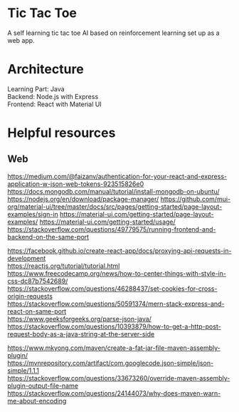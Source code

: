 # Tic Tac Toe

A self learning tic tac toe AI based on reinforcement learning set up as a web
app.

# Architecture

Learning Part: Java  
Backend: Node.js with Express  
Frontend: React with Material UI  


# Helpful resources

## Web

https://medium.com/@faizanv/authentication-for-your-react-and-express-application-w-json-web-tokens-923515826e0
https://docs.mongodb.com/manual/tutorial/install-mongodb-on-ubuntu/
https://nodejs.org/en/download/package-manager/
https://github.com/mui-org/material-ui/tree/master/docs/src/pages/getting-started/page-layout-examples/sign-in
https://material-ui.com/getting-started/page-layout-examples/
https://material-ui.com/getting-started/usage/
https://stackoverflow.com/questions/49779575/running-frontend-and-backend-on-the-same-port

https://facebook.github.io/create-react-app/docs/proxying-api-requests-in-development  
https://reactjs.org/tutorial/tutorial.html  
https://www.freecodecamp.org/news/how-to-center-things-with-style-in-css-dc87b7542689/  
https://stackoverflow.com/questions/46288437/set-cookies-for-cross-origin-requests  
https://stackoverflow.com/questions/50591374/mern-stack-express-and-react-on-same-port  
https://www.geeksforgeeks.org/parse-json-java/  
https://stackoverflow.com/questions/10393879/how-to-get-a-http-post-request-body-as-a-java-string-at-the-server-side  

https://www.mkyong.com/maven/create-a-fat-jar-file-maven-assembly-plugin/  
https://mvnrepository.com/artifact/com.googlecode.json-simple/json-simple/1.1.1  
https://stackoverflow.com/questions/33673260/override-maven-assembly-plugin-output-file-name  
https://stackoverflow.com/questions/24144073/why-does-maven-warn-me-about-encoding  